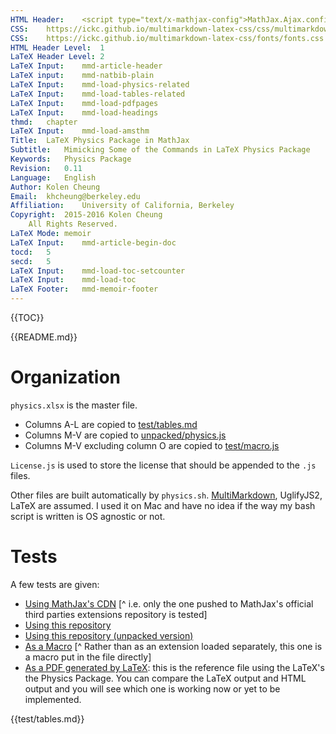 ```yaml
---
HTML Header:	<script type="text/x-mathjax-config">MathJax.Ajax.config.path.Contrib="https://cdn.mathjax.org/mathjax/contrib",MathJax.Hub.Register.StartupHook("TeX Jax Ready",function(){MathJax.Hub.Insert(MathJax.InputJax.TeX.Definitions.macros,{cancel:["Extension","cancel"],bcancel:["Extension","cancel"],xcancel:["Extension","cancel"],cancelto:["Extension","cancel"]})}),MathJax.Hub.Config({TeX:{equationNumbers:{autoNumber:"AMS"},extensions:["[Contrib]/physics/physics.js","[Contrib]/siunitx/siunitx.js"]}});</script><script type="text/javascript" src="https://cdn.mathjax.org/mathjax/latest/MathJax.js?config=TeX-AMS_CHTML-full"></script>
CSS:	https://ickc.github.io/multimarkdown-latex-css/css/multimarkdown-latex-lmodern.css
CSS:	https://ickc.github.io/multimarkdown-latex-css/fonts/fonts.css
HTML Header Level:	1
LaTeX Header Level:	2
LaTeX Input:	mmd-article-header
LaTeX input:	mmd-natbib-plain
LaTeX Input:	mmd-load-physics-related
LaTeX Input:	mmd-load-tables-related
LaTeX Input:	mmd-load-pdfpages
LaTeX Input:	mmd-load-headings
thmd:	chapter
LaTeX Input:	mmd-load-amsthm
Title:	LaTeX Physics Package in MathJax  
Subtitle:	Mimicking Some of the Commands in LaTeX Physics Package
Keywords:	Physics Package
Revision:	0.11
Language:	English
Author:	Kolen Cheung
Email:	khcheung@berkeley.edu
Affiliation:	University of California, Berkeley
Copyright:	2015-2016 Kolen Cheung  
 	All Rights Reserved.
LaTeX Mode:	memoir
LaTeX Input:	mmd-article-begin-doc
tocd:	5
secd:	5
LaTeX Input:	mmd-load-toc-setcounter
LaTeX Input:	mmd-load-toc
LaTeX Footer:	mmd-memoir-footer
---
```

<!-- \begin{comment} -->
{{TOC}}
<!-- \end{comment} -->

{{README.md}}

# Organization #

`physics.xlsx` is the master file.

- Columns A-L are copied to [test/tables.md](test/tables.md)
- Columns M-V are copied to [unpacked/physics.js](unpacked/physics.js)
- Columns M-V excluding column O are copied to [test/macro.js](test/macro.js)

`License.js` is used to store the license that should be appended to the `.js` files.

Other files are built automatically by `physics.sh`. [MultiMarkdown](http://fletcherpenney.net/multimarkdown/download/), UglifyJS2, LaTeX are assumed. I used it on Mac and have no idea if the way my bash script is written is OS agnostic or not.

# Tests #

A few tests are given:

- [Using MathJax's CDN](https://ickc.github.io/MathJax-third-party-extensions/physics/) [^ i.e. only the one pushed to MathJax's official third parties extensions repository is tested]
- [Using this repository](https://ickc.github.io/MathJax-third-party-extensions/physics/test/test-physics-js.html)
- [Using this repository (unpacked version)](https://ickc.github.io/MathJax-third-party-extensions/physics/test/test-physics-js-unpacked.html)
- [As a Macro](https://ickc.github.io/MathJax-third-party-extensions/physics/test/macro.html) [^ Rather than as an extension loaded separately, this one is a macro put in the file directly]
- [As a PDF generated by LaTeX](https://ickc.github.io/MathJax-third-party-extensions/physics/index.pdf): this is the reference file using the LaTeX's the Physics Package. You can compare the LaTeX output and HTML output and you will see which one is working now or yet to be implemented.

{{test/tables.md}}